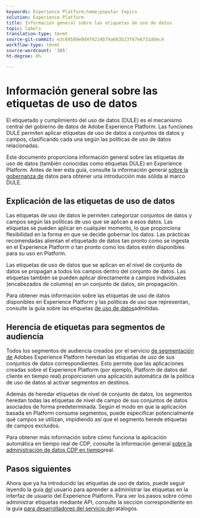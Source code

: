 ```yaml
---
keywords: Experience Platform;home;popular topics
solution: Experience Platform
title: Información general sobre las etiquetas de uso de datos
topic: labels
translation-type: tm+mt
source-git-commit: e3c69589e0d4f8224b74a663b23f67e6731ddec4
workflow-type: tm+mt
source-wordcount: '365'
ht-degree: 0%

---
```



# Información general sobre las etiquetas de uso de datos

El etiquetado y cumplimiento del uso de datos (DULE) es el mecanismo central del gobierno de datos de Adobe Experience Platform. Las funciones DULE permiten aplicar etiquetas de uso de datos a conjuntos de datos y campos, clasificando cada una según las políticas de uso de datos relacionadas.

Este documento proporciona información general sobre las etiquetas de uso de datos (también conocidas como etiquetas DULE) en Experience Platform. Antes de leer esta guía, consulte la información general [sobre la gobernanza de](../home.md) datos para obtener una introducción más sólida al marco DULE.

## Explicación de las etiquetas de uso de datos

Las etiquetas de uso de datos le permiten categorizar conjuntos de datos y campos según las políticas de uso que se aplican a esos datos. Las etiquetas se pueden aplicar en cualquier momento, lo que proporciona flexibilidad en la forma en que se decide gobernar los datos. Las prácticas recomendadas alientan el etiquetado de datos tan pronto como se ingesta en el Experience Platform o tan pronto como los datos estén disponibles para su uso en Platform.

Las etiquetas de uso de datos que se aplican en el nivel de conjunto de datos se propagan a todos los campos dentro del conjunto de datos. Las etiquetas también se pueden aplicar directamente a campos individuales (encabezados de columna) en un conjunto de datos, sin propagación.

Para obtener más información sobre las etiquetas de uso de datos disponibles en Experience Platform y las políticas de uso que representan, consulte la guía sobre las etiquetas [de uso de datos](reference.md)admitidas.

## Herencia de etiquetas para segmentos de audiencia

Todos los segmentos de audiencia creados por el servicio [de segmentación de](../../segmentation/home.md) Adobes Experience Platform heredan las etiquetas de uso de sus conjuntos de datos correspondientes. Esto permite que las aplicaciones creadas sobre el Experience Platform (por ejemplo, Platform de datos del cliente en tiempo real) proporcionen una aplicación automática de la política de uso de datos al activar segmentos en destinos.

Además de heredar etiquetas de nivel de conjunto de datos, los segmentos heredan todas las etiquetas de nivel de campo de sus conjuntos de datos asociados de forma predeterminada. Según el modo en que la aplicación basada en Platform consuma segmentos, puede especificar potencialmente qué campos se utilizan, impidiendo así que el segmento herede etiquetas de campos excluidos.

Para obtener más información sobre cómo funciona la aplicación automática en tiempo real de CDP, consulte la información general [sobre la administración de datos CDP en tiempo](../../rtcdp/privacy/data-governance-overview.md#enforce-data-usage-compliance)real.

<!-- (Add after DEC mapping reference is added to AAM docs to link out to)
### Inheritance from Adobe Audience Manager Data Export Controls

Experience Platform has the ability to share segments with Adobe Audience Manager. Any Data Export Controls that have been applied to Audience Manager segments are translated to equivalent labels and marketing actions recognized by Experience Platform Data Governance.

For a reference on how specific Data Export Controls map to data usage labels in Platform, please refer to the [Audience Manager documentation](https://docs.adobe.com/content/help/en/audience-manager/user-guide/features/data-export-controls.html).
-->

## Pasos siguientes

Ahora que ya ha introducido las etiquetas de uso de datos, puede seguir leyendo la guía [del](user-guide.md) usuario para aprender a administrar las etiquetas en la interfaz de usuario del Experience Platform. Para ver los pasos sobre cómo administrar etiquetas mediante API, consulte la sección correspondiente en la guía [para desarrolladores del servicio de](../../catalog/api/labels.md)catálogos.